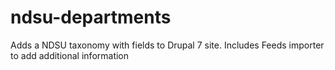 # ndsu-departments
Adds a NDSU taxonomy with fields to Drupal 7 site. Includes Feeds importer to add additional information
